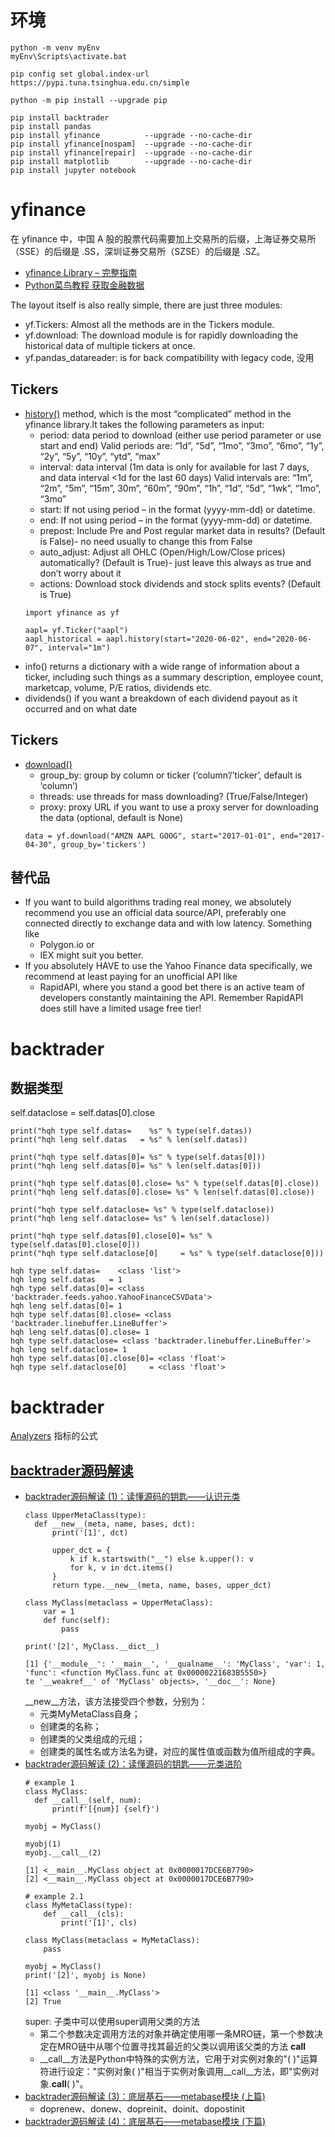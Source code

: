 <!--
 * @Author: Huang, Quan Hang quanhang.huang@siemens.com
 * @Date: 2024-06-03 16:54:05
 * @LastEditors: Huang, Quan Hang 250901214@qq.com
 * @LastEditTime: 2024-06-15 11:26:14
 * @FilePath: \myBacktrader\hqhReadMe.md
 * @Description: 这是默认设置,请设置`customMade`, 打开koroFileHeader查看配置 进行设置: https://github.com/OBKoro1/koro1FileHeader/wiki/%E9%85%8D%E7%BD%AE
-->
# 环境
```
python -m venv myEnv
myEnv\Scripts\activate.bat

pip config set global.index-url https://pypi.tuna.tsinghua.edu.cn/simple

python -m pip install --upgrade pip

pip install backtrader
pip install pandas
pip install yfinance          --upgrade --no-cache-dir
pip install yfinance[nospam]  --upgrade --no-cache-dir
pip install yfinance[repair]  --upgrade --no-cache-dir
pip install matplotlib        --upgrade --no-cache-dir
pip install jupyter notebook

```

# yfinance
在 yfinance 中，中国 A 股的股票代码需要加上交易所的后缀，上海证券交易所（SSE）的后缀是 .SS，深圳证券交易所（SZSE）的后缀是 .SZ。
- [yfinance Library – 完整指南](https://algotrading101.com/learn/yfinance-guide/)
- [Python菜鸟教程 获取金融数据](https://www.runoob.com/python-qt/qt-get-data.html)
  
The layout itself is also really simple, there are just three modules:
- yf.Tickers: Almost all the methods are in the Tickers module.
- yf.download: The download module is for rapidly downloading the historical data of multiple tickers at once.
- yf.pandas_datareader: is for back compatibility with legacy code, 没用

## Tickers
-  [history()](https://github.com/ranaroussi/yfinance/wiki/Ticker) method, which is the most “complicated” method in the yfinance library.It takes the following parameters as input:
    - period: data period to download (either use period parameter or use start and end) Valid periods are: “1d”, “5d”, “1mo”, “3mo”, “6mo”, “1y”, “2y”, “5y”, “10y”, “ytd”, “max”
   - interval: data interval (1m data is only for available for last 7 days, and data interval <1d for the last 60 days) Valid intervals are: “1m”, “2m”, “5m”, “15m”, 30m”, “60m”, “90m”, “1h”, “1d”, “5d”, “1wk”, “1mo”, “3mo”
   - start: If not using period – in the format (yyyy-mm-dd) or datetime.
   - end: If not using period – in the format (yyyy-mm-dd) or datetime.
   - prepost: Include Pre and Post regular market data in results? (Default is False)- no need usually to change this from False
   - auto_adjust: Adjust all OHLC (Open/High/Low/Close prices) automatically? (Default is True)- just leave this always as true and don’t worry about it
   - actions: Download stock dividends and stock splits events? (Default is True)
   ```
   import yfinance as yf

   aapl= yf.Ticker("aapl")
   aapl_historical = aapl.history(start="2020-06-02", end="2020-06-07", interval="1m")
   ```
- info() returns a dictionary with a wide range of information about a ticker, including such things as a summary description, employee count, marketcap, volume, P/E ratios, dividends etc.
- dividends() if you want a breakdown of each dividend payout as it occurred and on what date

## Tickers
- [download()](https://github.com/ranaroussi/yfinance/wiki/Tickers)
   - group_by: group by column or ticker (‘column’/’ticker’, default is ‘column’)
   - threads: use threads for mass downloading? (True/False/Integer)
   - proxy: proxy URL if you want to use a proxy server for downloading the data (optional, default is None)
   ```
   data = yf.download("AMZN AAPL GOOG", start="2017-01-01", end="2017-04-30", group_by='tickers')
   ```

## 替代品
- If you want to build algorithms trading real money, we absolutely recommend you use an official data source/API, preferably one connected directly to exchange data and with low latency. Something like 
  - Polygon.io or 
  - IEX might suit you better.
- If you absolutely HAVE to use the Yahoo Finance data specifically, we recommend at least paying for an unofficial API like 
  - RapidAPI, where you stand a good bet there is an active team of developers constantly maintaining the API. Remember RapidAPI does still have a limited usage free tier!

# backtrader 
## 数据类型
self.dataclose = self.datas[0].close
```
print("hqh type self.datas=    %s" % type(self.datas))
print("hqh leng self.datas   = %s" % len(self.datas))

print("hqh type self.datas[0]= %s" % type(self.datas[0]))
print("hqh leng self.datas[0]= %s" % len(self.datas[0]))

print("hqh type self.datas[0].close= %s" % type(self.datas[0].close))
print("hqh leng self.datas[0].close= %s" % len(self.datas[0].close))

print("hqh type self.dataclose= %s" % type(self.dataclose))
print("hqh leng self.dataclose= %s" % len(self.dataclose))

print("hqh type self.datas[0].close[0]= %s" % type(self.datas[0].close[0]))
print("hqh type self.dataclose[0]     = %s" % type(self.dataclose[0]))
```
```
hqh type self.datas=    <class 'list'>
hqh leng self.datas   = 1
hqh type self.datas[0]= <class 'backtrader.feeds.yahoo.YahooFinanceCSVData'>
hqh leng self.datas[0]= 1
hqh type self.datas[0].close= <class 'backtrader.linebuffer.LineBuffer'>
hqh leng self.datas[0].close= 1
hqh type self.dataclose= <class 'backtrader.linebuffer.LineBuffer'>
hqh leng self.dataclose= 1
hqh type self.datas[0].close[0]= <class 'float'>
hqh type self.dataclose[0]     = <class 'float'>
```

# backtrader
[Analyzers](https://blog.csdn.net/Castlehe/article/details/113772133) 指标的公式

## [backtrader源码解读](https://www.zhihu.com/column/c_1604522311041966081)
- [backtrader源码解读 (1)：读懂源码的钥匙——认识元类](https://www.fengstatic.com/archives/2958#4_new)
  ```
  class UpperMetaClass(type):
    def __new__(meta, name, bases, dct):
        print('[1]', dct)
        
        upper_dct = {
            k if k.startswith("__") else k.upper(): v
            for k, v in dct.items()
        }
        return type.__new__(meta, name, bases, upper_dct)

  class MyClass(metaclass = UpperMetaClass):
      var = 1
      def func(self):
          pass

  print('[2]', MyClass.__dict__)

  [1] {'__module__': '__main__', '__qualname__': 'MyClass', 'var': 1, 'func': <function MyClass.func at 0x00000221683B5550>}
  te '__weakref__' of 'MyClass' objects>, '__doc__': None}
  ```
  __new__方法，该方法接受四个参数，分别为：
  - 元类MyMetaClass自身；
  - 创建类的名称；
  - 创建类的父类组成的元组；
  - 创建类的属性名或方法名为键，对应的属性值或函数为值所组成的字典。
- [backtrader源码解读 (2)：读懂源码的钥匙——元类进阶](https://www.fengstatic.com/archives/2961)
  ```
  # example 1
  class MyClass:
    def __call__(self, num):
        print(f'[{num}] {self}')

  myobj = MyClass()

  myobj(1)
  myobj.__call__(2)

  [1] <__main__.MyClass object at 0x0000017DCE6B7790>
  [2] <__main__.MyClass object at 0x0000017DCE6B7790>

  # example 2.1
  class MyMetaClass(type):
      def __call__(cls):
          print('[1]', cls)

  class MyClass(metaclass = MyMetaClass):
      pass

  myobj = MyClass()
  print('[2]', myobj is None)

  [1] <class '__main__.MyClass'>
  [2] True
  ```
  super: 子类中可以使用super调用父类的方法
  - 第二个参数决定调用方法的对象并确定使用哪一条MRO链，第一个参数决定在MRO链中从哪个位置寻找其最近的父类以调用该父类的方法
  __call__
  - __call__方法是Python中特殊的实例方法，它用于对实例对象的"( )"运算符进行设定："实例对象( )"相当于实例对象调用__call__方法，即"实例对象.__call__( )"。
- [backtrader源码解读 (3)：底层基石——metabase模块 (上篇)](https://www.fengstatic.com/archives/2963)
  - doprenew、donew、dopreinit、doinit、dopostinit
- [backtrader源码解读 (4)：底层基石——metabase模块 (下篇)](https://zhuanlan.zhihu.com/p/602906986?ssr_src=heifetz)